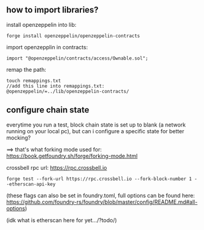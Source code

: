 ## how to import libraries?

install openzeppelin into lib:
```shell
forge install openzeppelin/openzeppelin-contracts
```

import openzepplin in contracts:
```solidity
import "@openzeppelin/contracts/access/Ownable.sol";
```

remap the path:
```shell
touch remappings.txt
//add this line into remappings.txt:
@openzeppelin/=../lib/openzeppelin-contracts/
```

## configure chain state

everytime you run a test, block chain state is set up to blank (a network running on your local pc), but can i configure a specific state for better mocking?

==> that's what forking mode used for: https://book.getfoundry.sh/forge/forking-mode.html

crossbell rpc url: https://rpc.crossbell.io

```shell
forge test --fork-url https://rpc.crossbell.io --fork-block-number 1 --etherscan-api-key
```
(these flags can also be set in foundry.toml, full options can be found here: https://github.com/foundry-rs/foundry/blob/master/config/README.md#all-options)

(idk what is etherscan here for yet.../?todo/)


